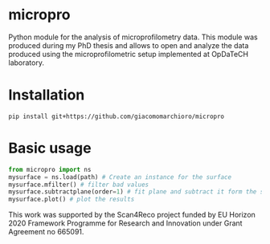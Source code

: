 # micropro
Python module for the analysis of microprofilometry data. This module was produced during my PhD thesis and allows to open and analyze the data produced using the microprofilometric setup implemented at OpDaTeCH laboratory. 

# Installation 
  ```
  pip install git+https://github.com/giacomomarchioro/micropro
  ```
# Basic usage
  
  ```python
  from micropro import ns
  mysurface = ns.load(path) # Create an instance for the surface
  mysurface.mfilter() # filter bad values
  mysurface.subtractplane(order=1) # fit plane and subtract it form the surface
  mysurface.plot() # plot the results
  ```


This work was supported by the Scan4Reco project funded by EU Horizon 2020 Framework Programme for Research and Innovation under Grant Agreement no 665091.

